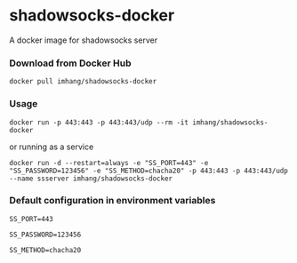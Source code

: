 # shadowsocks-docker

A docker image for shadowsocks server

### Download from Docker Hub 

    docker pull imhang/shadowsocks-docker

### Usage

    docker run -p 443:443 -p 443:443/udp --rm -it imhang/shadowsocks-docker

or running as a service

    docker run -d --restart=always -e "SS_PORT=443" -e "SS_PASSWORD=123456" -e "SS_METHOD=chacha20" -p 443:443 -p 443:443/udp --name ssserver imhang/shadowsocks-docker

### Default configuration in environment variables

    SS_PORT=443
    
    SS_PASSWORD=123456
    
    SS_METHOD=chacha20

